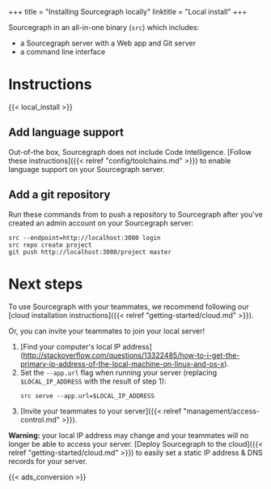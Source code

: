 +++
title = "Installing Sourcegraph locally"
linktitle = "Local install"
+++

Sourcegraph in an all-in-one binary (`src`) which includes:

- a Sourcegraph server with a Web app and Git server
- a command line interface

# Instructions

{{< local_install >}}

## Add language support

Out-of-the box, Sourcegraph does not include Code Intelligence.
[Follow these instructions]({{< relref "config/toolchains.md" >}}) to enable
language support on your Sourcegraph server.

## Add a git repository

Run these commands from to push a repository to Sourcegraph after you've created an admin
account on your Sourcegraph server:

```
src --endpoint=http://localhost:3080 login
src repo create project
git push http://localhost:3080/project master
```

# Next steps

To use Sourcegraph with your teammates, we recommend following our
[cloud installation instructions]({{< relref "getting-started/cloud.md" >}}).

Or, you can invite your teammates to join your local server!

1. [Find your computer's local IP address]
(http://stackoverflow.com/questions/13322485/how-to-i-get-the-primary-ip-address-of-the-local-machine-on-linux-and-os-x).
2. Set the `--app.url` flag when running your server (replacing `$LOCAL_IP_ADDRESS` with the result of step 1):
	```
	src serve --app.url=$LOCAL_IP_ADDRESS
	```
3. [Invite your teammates to your server]({{< relref "management/access-control.md" >}}).


**Warning:** your local IP address may change and your teammates will no longer be able to
access your server. [Deploy Sourcegraph to the cloud]({{< relref "getting-started/cloud.md" >}})
to easily set a static IP address & DNS records for your server.

{{< ads_conversion >}}
